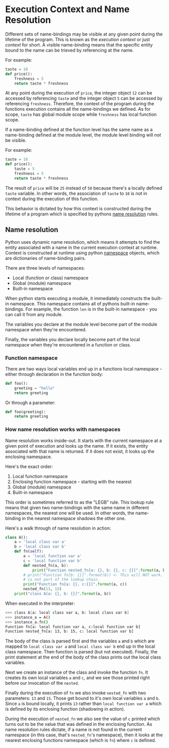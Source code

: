 # Execution Context and Name Resolution

Different sets of name-bindings may be visible at any given point during the lifetime of the program. This is known as the *execution context* or just *context* for short. A visible name-binding means that the specific entity bound to the name can be trieved by referencing at the name. 

For example: 

```python
taste = 10
def price(): 
    freshness = 5
    return taste * freshness 
```

At any point during the execution of `price`, the integer object `12` can be accessed by referencing `taste` and the integer object `5` can be accessed by referencing `freshness`. Therefore, the context of the program during the functions execution contains all the name-bindings we defined. As for scope, `taste` has global module scope while `freshness` has local function scope. 

If a name-binding defined at the function level has the same name as a name-binding defined at the module level, the module level binding will _not_ be visible. 

For example:

```python
taste = 10
def price(): 
    taste = 5
    freshness = 5
    return taste * freshness 
```

The result of `price` will be `25` instead of `50` because there's a locally defined `taste` variable. In other words, the association of `taste` to `10` is not in context during the execution of this function. 

This behavior is dictated by how this context is constructed during the lifetime of a program which is specified by pythons [name resolution](https://en.wikipedia.org/wiki/Name_resolution_(programming_languages)) rules.

## Name resolution

Python uses dynamic name resolution, which means it attempts to find the entity associated with a name in the current execution context at runtime. Context is constructed at runtime using python [namespace]() objects, which are dictionaries of name-binding pairs.

There are three levels of namespaces:

* Local (function or class) namespace
* Global (module) namespace
* Built-in namespace

When python starts executing a module, it immediately constructs the built-in namespace. This namespace contains all of pythons built-in name-bindings. For example, the function `len` is in the built-in namespace - you can call it from any module. 

The variables you declare at the module level become part of the module namespace when they're encountered. 

Finally, the variables you declare locally become part of the local namespace when they're encountered in a function or class. 

### Function namespace
There are two ways local variables end up in a functions local namespace - either through declaration in the function body:

```python
def foo():
    greeting = "hello"
    return greeting 
```

Or through a parameter: 

```python
def foo(greeting):
    return greeting
```

### How name resolution works with namespaces

Name resolution works inside-out. It starts with the current namespace at a given point of execution and looks up the name. If it exists, the entity associated with that name is returned. If it does not exist, it looks up the enclosing namespace.

Here's the exact order: 

1. Local function namespace
2. Enclosing function namespace - starting with the nearest
3. Global (module) namespace
4. Built-in namespace

This order is sometimes referred to as the "LEGB" rule. This lookup rule means that given two name-bindings with the same name in different namespaces, the nearest one will be used. In other words, the name-binding in the nearest namespace shadows the other one. 

Here's a walk through of name resolution in action:

```python
class A():
    a = 'local class var a'
    b = 'local class var b'
    def fn(self):
        a = 'local function var a'
        c = 'local function var b'
        def nested_fn(a, b):
            print("Function nested_fn[a: {}, b: {}, c: {}]".format(a, b, c))
        # print("Function fn[b: {}]".format(b)) <- This will NOT work. The local class namespace 
        # is not part of the lookup chain.
        print("Function fn[a: {}, c:{}]".format(a, c))
        nested_fn(13, 15)
    print("class A[a: {}, b: {}]".format(a, b))
```

When executed in the interpreter: 

```bash
>>> class A[a: local class var a, b: local class var b]
>>> instance_a = A()
>>> instance_a.fn()
Function fn[a: local function var a, c:local function var b]
Function nested_fn[a: 13, b: 15, c: local function var b]
```

The body of the class is parsed first and the variables `a` and `b` which are mapped to `local class var a` and `local class var b` end up in the local class namespace. Then function is parsed (but not executed). Finally, the print statement at the end of the body of the class prints out the local class variables.

Next we create an instance of the class and invoke the function `fn`. It creates its own local variables `a` and `c`, and we see those printed right before our invocation of the `nested`.

Finally during the execution of `fn` we also invoke `nested_fn` with two parameters: `13` and `15`. Those get bound to it's own local variables `a` and `b`. Since `a` is bound locally, it prints `13` rather than `local function var a` which is defined by its enclosing function (shadowing in action).

During the execution of `nested_fn` we also see the value of `c` printed which turns out to be the value that was defined in the enclosing function. As name resolution rules dictate, if a name is not found in the current namespace (in this case, that's `nested_fn`'s namespace), then it looks at the nearest enclosing functions namespace (which is `fn`) where `c` is defined.
        
